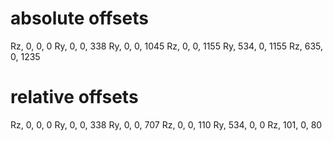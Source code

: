 # absolute offsets
Rz, 0, 0, 0
Ry, 0, 0, 338
Ry, 0, 0, 1045
Rz, 0, 0, 1155
Ry, 534, 0, 1155
Rz, 635, 0, 1235

# relative offsets
Rz, 0, 0, 0
Ry, 0, 0, 338
Ry, 0, 0, 707
Rz, 0, 0, 110
Ry, 534, 0, 0
Rz, 101, 0, 80